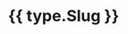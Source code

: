 ---
layout: "project/type.html"
title: "{{ type.Slug }}"
pagination:
  data: ia
  size: 1
  alias: type
permalink: "projects/types/{{ type.Slug | slugify }}/"
eleventyNavigation:
  parent: Work
  key: "{{ type.Slug }}"
---